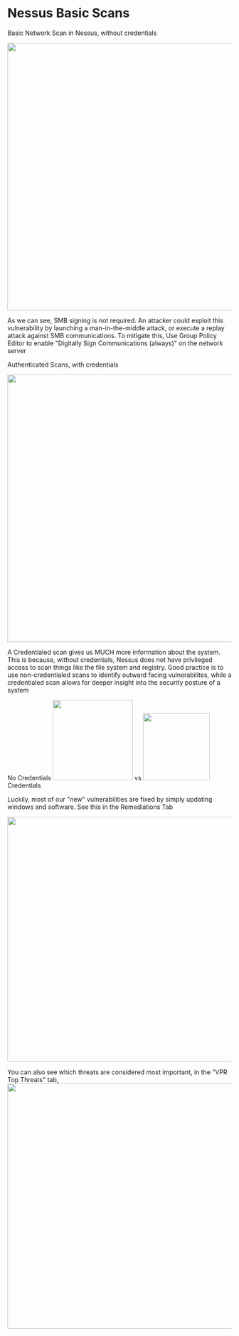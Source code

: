 # Nessus Basic Scans

Basic Network Scan in Nessus, without credentials

<img src="https://i.gyazo.com/3484298ba17cb1ec91552e6b758f9175.png" width="600">

As we can see, SMB signing is not required. An attacker could exploit this vulnerability by launching a man-in-the-middle attack, or execute a replay attack against SMB communications.
To mitigate this, Use Group Policy Editor to enable "Digitally Sign Communications (always)" on the network server


Authenticated Scans, with credentials

<img src="https://i.gyazo.com/4641fae825a699e2ed8014869640eae7.png" width="600">

A Credentialed scan gives us MUCH more information about the system. This is because, without credentials, Nessus does not have privileged access to scan things like the file system and registry. Good practice is to use non-credentialed scans to identify outward facing vulnerabilites, while a credentialed scan allows for deeper insight into the security posture of a system

No Credentials <img src="https://i.gyazo.com/b7d00133382880497f25e4955338ba26.png" width="180">  vs  <img src="https://i.gyazo.com/c3e8058937b5043c394a1393a745067c.png" width="150"> Credentials

Luckily, most of our "new" vulnerabilities are fixed by simply updating windows and software. See this in the Remediations Tab

<img src="https://i.gyazo.com/9ff500f674e5379b4fb0ac48f59b4919.png" width="550">

You can also see which threats are considered most important, in the "VPR Top Threats" tab,
<img src="https://i.gyazo.com/c257c7cb320c442604b44f367657a16c.png" width="550">
